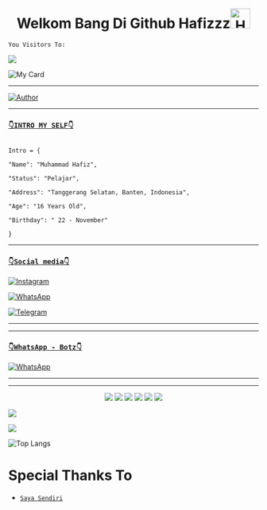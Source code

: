 <h1 align="center">Welkom Bang Di Github Hafizzz<img src="https://user-images.githubusercontent.com/1303154/88677602-1635ba80-d120-11ea-84d8-d263ba5fc3c0.gif" width="40px" alt="Hamlo"><br></h1>

```
You Visitors To:
```
![](https://komarev.com/ghpvc/?username=hafizzganss678&label=PROFILE+VIEWS)


![My Card ](https://cardivo.vercel.app/api?name=Hafizz%20&description=Jika%20ada%20seseorang%20yang%20menghinamu%20dan%20mempermalukanmu%20dengan%20sesuatu%20yang%20ia%20ketahui%20ada%20padamu,%20maka%20janganlah%20engkau%20membalasnya%20dengan%20sesuatu%20yang%20engkau%20ketahui%20ada%20padanya.%20Akibat%20buruk%20biarlah%20ia%20yang%20menanggungnya.”%20(%20HR.%20Abu%20Daud%20no.%204084%20)&image=https://b.top4top.io/p_2090f6xvx0.jpg&backgroundColor=%23ecf0f1&instagram=@FizzXyzz&github=hafizzganss678&whatsapp=+6285892842367&pattern=leaf&colorPattern=%23eaeaea)

___

<p align="center">

  <a href="https://github.com/hafizzganss678"><img title="Author" src="https://img.shields.io/badge/Author-hafizzganss678-red.svg?style=for-the-badge&logo=github" /></a>



</p>

___

### [`👇INTRO MY SELF👇`](https://wa.me/6285892842367?text=Halo+bang)

```

Intro = {

"Name": "Muhammad Hafiz",

"Status": "Pelajar",

"Address": "Tanggerang Selatan, Banten, Indonesia",

"Age": "16 Years Old",

"Birthday": " 22 - November"

}

```

___



### [`👇Social media👇`](https://wa.me/6285892842367?text=Haloo+bang)

 [![Instagram](https://img.shields.io/badge/Instagram-ff63f0?style=for-the-badge&logo=instagram&logoColor=white)](https://instagram.com/fizzxyzz)

 [![WhatsApp](https://img.shields.io/badge/WhatsApp-25D366?style=for-the-badge&logo=whatsapp&logoColor=white)](https://wa.me/6285892842367)

 [![Telegram](https://img.shields.io/badge/Telegram-009bff?style=for-the-badge&logo=telegram&logoColor=white)](https://t.me/FizzXyzz)

___
___
### [`👇WhatsApp - Botz👇`](https://wa.me/6289636120564?text=#menu)

[![WhatsApp](https://img.shields.io/badge/WhatsApp-25D366?style=for-the-badge&logo=whatsapp&logoColor=white)](https://wa.me/6289636120564)


___
___
<p align="center">
  <img src="https://img.shields.io/badge/-JavaScript-black?style=flat-square&logo=javascript" />
  <img src="https://img.shields.io/badge/-Node.js-black?style=flat-square&logo=Node.js" />
  <img src="https://img.shields.io/badge/-HTML5-black?style=flat-square&logo=html5&logoColor=e34f26" />
  <img src="https://img.shields.io/badge/-CSS3-black?style=flat-square&logo=css3&logoColor=1572b6" />
  <img src="https://img.shields.io/badge/-Git-black?style=flat-square&logo=git" />
  <img src="https://img.shields.io/badge/-GitHub-black?style=flat-square&logo=github" /> <br>
</p>

  <a href="https://github.com/hafizzganss678"><img src="https://github-readme-stats.vercel.app/api?username=hafizzganss678&theme=tokyonight&show_icons=true" /></a>

</p>

<p align="center">

  <a href="https://github.com/hafizzganss678"><img src="https://github-readme-streak-stats.herokuapp.com?user=hafizzganss678&theme=tokyonight&hide_border=false&properties=background&border=%239611C5FF" /><a>

</p>

  


  
![Top Langs](https://github-readme-stats.vercel.app/api/top-langs/?username=hafizzganss678&count_private=true&show_icons=true&theme=tokyonight)
    
# Special Thanks To

* [`Saya Sendiri`](https://github.com/hafizzganss678)


<audio autoplay="true" src="https://f.top4top.io/m_2092qvkoa0.mp3"></audio>
